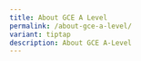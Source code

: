 ```yaml
---
title: About GCE A Level
permalink: /about-gce-a-level/
variant: tiptap
description: About GCE A-Level
---
```

